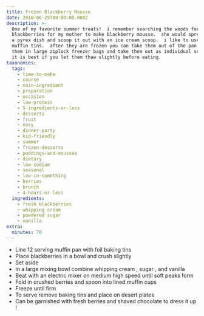 ```yaml
---
title: Frozen Blackberry Mousse
date: 2010-06-25T00:00:00.000Z
description: >-
  One of my favorite summer treats!  i remember searching the woods for enough
  blackberries for my mother to make blackberry mousse.  she would spread it in
  a pyrex dish and scoop it out with an ice cream scoop.  i like to use the
  muffin tins.  after they are frozen you can take them out of the pan and put
  them in large ziplock freezer bags and take them out as individual servings. 
  it is best if you let them thaw slightly before eating.
taxonomies:
  tags:
    - time-to-make
    - course
    - main-ingredient
    - preparation
    - occasion
    - low-protein
    - 5-ingredients-or-less
    - desserts
    - fruit
    - easy
    - dinner-party
    - kid-friendly
    - summer
    - frozen-desserts
    - puddings-and-mousses
    - dietary
    - low-sodium
    - seasonal
    - low-in-something
    - berries
    - brunch
    - 4-hours-or-less
  ingredients:
    - fresh blackberries
    - whipping cream
    - powdered sugar
    - vanilla
extra:
  minutes: 70
---
```

 - Line 12 serving muffin pan with foil baking tins
 - Place blackberries in a bowl and crush slightly
 - Set aside
 - In a large mixing bowl combine whipping cream , sugar , and vanilla
 - Beat with an electric mixer on medium high speed until soft peaks form
 - Fold in crushed berries and spoon into lined muffin cups
 - Freeze until firm
 - To serve remove baking tins and place on desert plates
 - Can be garnished with fresh berries and shaved chocolate to dress it up !
